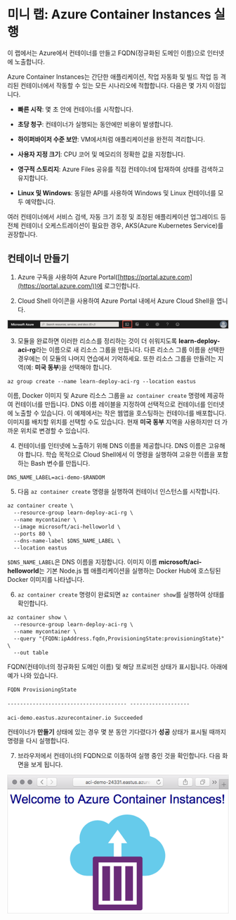 ﻿# 미니 랩: Azure Container Instances 실행

이 랩에서는 Azure에서 컨테이너를 만들고 FQDN(정규화된  도메인 이름)으로 인터넷에 노출합니다.

Azure Container Instances는 간단한 애플리케이션, 작업 자동화 및 빌드 작업 등 격리된 컨테이너에서 작동할 수 있는 모든 시나리오에 적합합니다. 다음은 몇 가지 이점입니다.

* **빠른 시작**: 몇 초 안에 컨테이너를 시작합니다.

* **초당 청구**: 컨테이너가 실행되는 동안에만 비용이 발생합니다.

* **하이퍼바이저 수준 보안**: VM에서처럼 애플리케이션을 완전히 격리합니다.

* **사용자 지정 크기**: CPU 코어 및 메모리의 정확한 값을 지정합니다.

* **영구적 스토리지**: Azure Files 공유를 직접 컨테이너에 탑재하여 상태를 검색하고 유지합니다.

* **Linux 및 Windows**: 동일한 API를 사용하여 Windows 및 Linux 컨테이너를 모두 예약합니다.

여러 컨테이너에서 서비스 검색, 자동 크기 조정 및 조정된 애플리케이션 업그레이드 등 전체 컨테이너 오케스트레이션이 필요한 경우, AKS(Azure Kubernetes Service)를 권장합니다.

## 컨테이너 만들기

1. Azure 구독을 사용하여 Azure Portal([https://portal.azure.com](https://portal.azure.com/))에 로그인합니다.

2. Cloud Shell 아이콘을 사용하여 Azure Portal 내에서 Azure Cloud Shell을 엽니다.

![그림 7](../../Linked_Image_Files/demo_Azure_containers_image1.png)

3. 모듈을 완료하면 이러한 리소스를 정리하는 것이 더 쉬워지도록 **learn-deploy-aci-rg**라는 이름으로 새 리소스 그룹을 만듭니다. 다른 리소스 그룹 이름을 선택한 경우에는 이 모듈의 나머지 연습에서 기억하세요. 또한 리소스 그룹을 만들려는 지역(예: **미국 동부**)을 선택해야 합니다.

```Azure CLI
az group create --name learn-deploy-aci-rg --location eastus
```

이름, Docker 이미지 및 Azure 리소스 그룹을 ```az container create``` 명령에 제공하여 컨테이너를 만듭니다. DNS 이름 레이블을 지정하여 선택적으로 컨테이너를 인터넷에 노출할 수 있습니다. 이 예제에서는 작은 웹앱을 호스팅하는 컨테이너를 배포합니다. 이미지를 배치할 위치를 선택할 수도 있습니다. 현재 **미국 동부** 지역을 사용하지만 더 가까운 위치로 변경할 수 있습니다.

4. 컨테이너를 인터넷에 노출하기 위해 DNS 이름을 제공합니다. DNS 이름은 고유해야 합니다. 학습 목적으로 Cloud Shell에서 이 명령을 실행하여 고유한 이름을 포함하는 Bash 변수를 만듭니다.

```Azure CLI
DNS_NAME_LABEL=aci-demo-$RANDOM
```

5. 다음 ```az container create``` 명령을 실행하여 컨테이너 인스턴스를 시작합니다.

```Azure
az container create \
  --resource-group learn-deploy-aci-rg \
  --name mycontainer \
  --image microsoft/aci-helloworld \
  --ports 80 \
  --dns-name-label $DNS_NAME_LABEL \
  --location eastus
```

```$DNS_NAME_LABEL```은 DNS 이름을 지정합니다. 이미지 이름 **microsoft/aci-helloworld**는 기본 Node.js 웹 애플리케이션을 실행하는 Docker Hub에 호스팅된 Docker 이미지를 나타냅니다.

6. ```az container create``` 명령이 완료되면 ```az container show```를 실행하여 상태를 확인합니다.

```Azure CLI
az container show \
  --resource-group learn-deploy-aci-rg \
  --name mycontainer \
  --query "{FQDN:ipAddress.fqdn,ProvisioningState:provisioningState}" \
  --out table
```

FQDN(컨테이너의 정규화된 도메인 이름) 및 해당 프로비전 상태가 표시됩니다. 아래에 예가 나와 있습니다.

```Output
FQDN ProvisioningState

-------------------------------------- -------------------

aci-demo.eastus.azurecontainer.io Succeeded
```

컨테이너가 **만들기** 상태에 있는 경우 몇 분 동안 기다렸다가 **성공** 상태가 표시될 때까지 명령을 다시 실행합니다.

7. 브라우저에서 컨테이너의 FQDN으로 이동하여 실행 중인 것을 확인합니다. 다음 화면을 보게 됩니다.

![브라우저에서 실행되는 샘플 Node.js 컨테이너 앱의 스크린샷.](../../Linked_Image_Files/demo_Azure_containers_image2.png)
